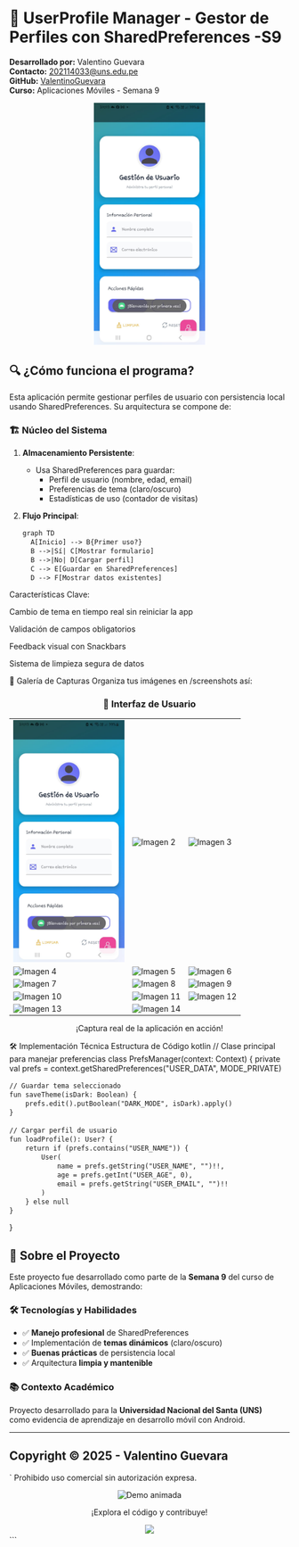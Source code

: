 # 📱 UserProfile Manager - Gestor de Perfiles con SharedPreferences -S9

**Desarrollado por:** Valentino Guevara  
**Contacto:** [202114033@uns.edu.pe](mailto:202114033@uns.edu.pe)  
**GitHub:** [ValentinoGuevara](https://github.com/ValentinoGuevara)  
**Curso:** Aplicaciones Móviles - Semana 9  

<div align="center">
  <img src="screenshots/imagen1.jpg" width="200" alt="Banner de la aplicación">
</div>

## 🔍 ¿Cómo funciona el programa?
Esta aplicación permite gestionar perfiles de usuario con persistencia local usando SharedPreferences. Su arquitectura se compone de:

### 🏗️ Núcleo del Sistema
1. **Almacenamiento Persistente**:
   - Usa SharedPreferences para guardar:
     - Perfil de usuario (nombre, edad, email)
     - Preferencias de tema (claro/oscuro)
     - Estadísticas de uso (contador de visitas)

2. **Flujo Principal**:
   ```mermaid
   graph TD
     A[Inicio] --> B{Primer uso?}
     B -->|Sí| C[Mostrar formulario]
     B -->|No| D[Cargar perfil]
     C --> E[Guardar en SharedPreferences]
     D --> F[Mostrar datos existentes]
Características Clave:

Cambio de tema en tiempo real sin reiniciar la app

Validación de campos obligatorios

Feedback visual con Snackbars

Sistema de limpieza segura de datos

📸 Galería de Capturas
Organiza tus imágenes en /screenshots así:
<div align="center">
  <h3>🎨 Interfaz de Usuario</h3>
  <table>
    <tr>
      <td><img src="screenshots/imagen1.jpg" width="200" alt="Imagen 1"></td>
      <td><img src="screenshots/imagen2.jpg" width="200" alt="Imagen 2"></td>
      <td><img src="screenshots/imagen3.jpg" width="200" alt="Imagen 3"></td>
    </tr>
    <tr>
      <td><img src="screenshots/imagen4.jpg" width="200" alt="Imagen 4"></td>
      <td><img src="screenshots/imagen5.jpg" width="200" alt="Imagen 5"></td>
      <td><img src="screenshots/imagen6.jpg" width="200" alt="Imagen 6"></td>
    </tr>
    <tr>
      <td><img src="screenshots/imagen7.jpg" width="200" alt="Imagen 7"></td>
      <td><img src="screenshots/imagen8.jpg" width="200" alt="Imagen 8"></td>
      <td><img src="screenshots/imagen9.jpg" width="200" alt="Imagen 9"></td>
    </tr>
    <tr>
      <td><img src="screenshots/imagen10.jpg" width="200" alt="Imagen 10"></td>
      <td><img src="screenshots/imagen11.jpg" width="200" alt="Imagen 11"></td>
      <td><img src="screenshots/imagen12.jpg" width="200" alt="Imagen 12"></td>
    </tr>
    <tr>
      <td><img src="screenshots/imagen13.jpg" width="200" alt="Imagen 13"></td>
      <td><img src="screenshots/imagen14.jpg" width="200" alt="Imagen 14"></td>
    </tr>
  </table>
  <p>¡Captura real de la aplicación en acción!</p>
</div>
🛠️ Implementación Técnica
Estructura de Código
kotlin
// Clase principal para manejar preferencias
class PrefsManager(context: Context) {
    private val prefs = context.getSharedPreferences("USER_DATA", MODE_PRIVATE)

    // Guardar tema seleccionado
    fun saveTheme(isDark: Boolean) {
        prefs.edit().putBoolean("DARK_MODE", isDark).apply()
    }

    // Cargar perfil de usuario
    fun loadProfile(): User? {
        return if (prefs.contains("USER_NAME")) {
            User(
                name = prefs.getString("USER_NAME", "")!!,
                age = prefs.getInt("USER_AGE", 0),
                email = prefs.getString("USER_EMAIL", "")!!
            )
        } else null
    }
}

## 🌟 **Sobre el Proyecto**  

Este proyecto fue desarrollado como parte de la **Semana 9** del curso de Aplicaciones Móviles, demostrando:  

### 🛠 **Tecnologías y Habilidades**  
- ✅ **Manejo profesional** de SharedPreferences  
- ✅ Implementación de **temas dinámicos** (claro/oscuro)  
- ✅ **Buenas prácticas** de persistencia local  
- ✅ Arquitectura **limpia y mantenible**  

### 📚 **Contexto Académico**  
Proyecto desarrollado para la **Universidad Nacional del Santa (UNS)**  
como evidencia de aprendizaje en desarrollo móvil con Android.  

---

## **Copyright © 2025 - Valentino Guevara** 
`
Prohibido uso comercial sin autorización expresa.
<div align="center"> <img src="screenshots/app_demo.gif" width="300" alt="Demo animada"> <p>¡Explora el código y contribuye!</p> <a href="https://github.com/ValentinoGuevara/S9_SharedPreferences"> <img src="https://img.shields.io/badge/VER_EN_GITHUB-181717?style=for-the-badge&logo=github"> </a> </div> ```
